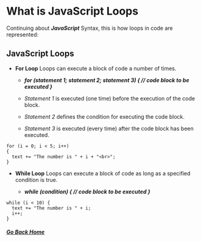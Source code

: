 # What is JavaScript Loops

Continuing about **_JavaScript_** Syntax, this is how loops in code are represented:

## JavaScript Loops

- **For Loop**
Loops can execute a block of code a number of times.

  - **_for (statement 1; statement 2; statement 3) { // code block to be executed }_**
    
  - _Statement 1_ is executed (one time) before the execution of the code block.

  - _Statement 2_ defines the condition for executing the code block.

  - _Statement 3_ is executed (every time) after the code block has been executed.

```
for (i = 0; i < 5; i++) 
{
  text += "The number is " + i + "<br>";
}
```


- **While Loop**
Loops can execute a block of code as long as a specified condition is true.

  - **_while (condition) { // code block to be executed }_**

```
while (i < 10) {
  text += "The number is " + i;
  i++;
}
```
 


##### [Go Back Home](README.md)